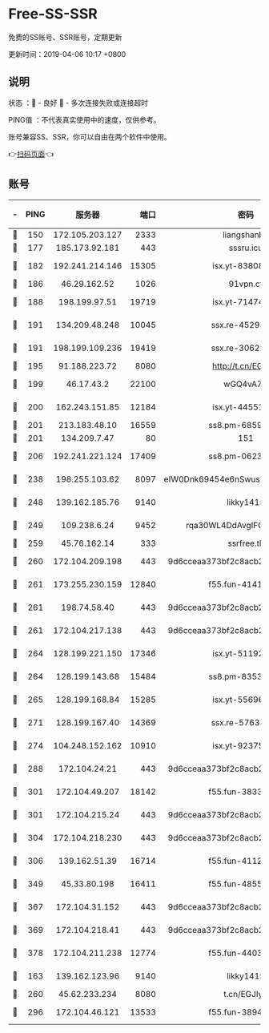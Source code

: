 # Free-SS-SSR

免费的SS账号、SSR账号，定期更新

更新时间：2019-04-06 10:17 +0800

## 说明

状态     ：🙂 - 良好 🙁 - 多次连接失败或连接超时

PING值   ：不代表真实使用中的速度，仅供参考。

账号兼容SS、SSR，你可以自由在两个软件中使用。

👉[扫码页面](https://liesauer.github.io/Free-SS-SSR/)👈

## 账号

|-|PING|服务器|端口|密码|加密方式|区域|
|:----:|:----:|:-----:|-----:|:----:|:----:|:----:|
|🙂|150|172.105.203.127|2333|liangshanbo|chacha20|JP|
|🙂|177|185.173.92.181|443|sssru.icu|rc4-md5|RU|
|🙂|182|192.241.214.146|15305|isx.yt-83808561|aes-256-cfb|US|
|🙂|186|46.29.162.52|1026|91vpn.cf|rc4-md5|RU|
|🙂|188|198.199.97.51|19719|isx.yt-71474069|aes-256-cfb|US|
|🙂|191|134.209.48.248|10045|ssx.re-45293607|aes-256-cfb|US|
|🙂|191|198.199.109.236|19419|ssx.re-30622705|aes-256-cfb|US|
|🙂|195|91.188.223.72|8080|http://t.cn/EGJIyrl|rc4-md5|RU|
|🙂|199|46.17.43.2|22100|wGQ4vA7D|aes-256-gcm|RU|
|🙂|200|162.243.151.85|12184|isx.yt-44551935|aes-256-cfb|US|
|🙂|201|213.183.48.10|16559|ss8.pm-68592266|rc4-md5|RU|
|🙂|201|134.209.7.47|80|151|chacha20|US|
|🙂|206|192.241.221.124|17409|ss8.pm-06236713|aes-256-cfb|US|
|🙂|238|198.255.103.62|8097|eIW0Dnk69454e6nSwuspv9DmS201tQ0D|aes-256-cfb|US|
|🙂|248|139.162.185.76|9140|likky1415|aes-256-cfb|DE|
|🙂|249|109.238.6.24|9452|rqa30WL4DdAvgIFG6Fs3znzTa|aes-256-cfb|FR|
|🙂|259|45.76.162.14|333|ssrfree.tk|rc4|SG|
|🙂|260|172.104.209.198|443|9d6cceaa373bf2c8acb22e60b6a58be6|aes-256-cfb|US|
|🙂|261|173.255.230.159|12840|f55.fun-41413045|aes-256-cfb|US|
|🙂|261|198.74.58.40|443|9d6cceaa373bf2c8acb22e60b6a58be6|aes-256-cfb|US|
|🙂|261|172.104.217.138|443|9d6cceaa373bf2c8acb22e60b6a58be6|aes-256-cfb|US|
|🙂|264|128.199.221.150|17346|isx.yt-51192265|aes-256-cfb|SG|
|🙂|264|128.199.143.68|15484|ss8.pm-83534389|aes-256-cfb|SG|
|🙂|265|128.199.168.84|15285|isx.yt-55696582|aes-256-cfb|SG|
|🙂|271|128.199.167.40|14369|ssx.re-57633451|aes-256-cfb|SG|
|🙂|274|104.248.152.162|10910|isx.yt-92375658|aes-256-cfb|SG|
|🙂|288|172.104.24.21|443|9d6cceaa373bf2c8acb22e60b6a58be6|aes-256-cfb|US|
|🙂|301|172.104.49.207|18142|f55.fun-38335562|aes-256-cfb|SG|
|🙂|301|172.104.215.24|443|9d6cceaa373bf2c8acb22e60b6a58be6|aes-256-cfb|US|
|🙂|304|172.104.218.230|443|9d6cceaa373bf2c8acb22e60b6a58be6|aes-256-cfb|US|
|🙂|306|139.162.51.39|16714|f55.fun-41127921|aes-256-cfb|SG|
|🙂|349|45.33.80.198|16411|f55.fun-48556227|aes-256-cfb|US|
|🙂|367|172.104.31.152|443|9d6cceaa373bf2c8acb22e60b6a58be6|aes-256-cfb|US|
|🙂|369|172.104.218.41|443|9d6cceaa373bf2c8acb22e60b6a58be6|aes-256-cfb|US|
|🙂|378|172.104.211.238|12774|f55.fun-44032387|aes-256-cfb|US|
|🙂|163|139.162.123.96|9140|likky1415|aes-256-cfb|JP|
|🙂|260|45.62.233.234|8080|t.cn/EGJIyrl|rc4-md5|CA|
|🙂|296|172.104.46.121|13533|f55.fun-38943433|aes-256-cfb|SG|
